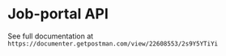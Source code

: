 # Job-portal API
See full documentation at `https://documenter.getpostman.com/view/22608553/2s9Y5YTiYi`
